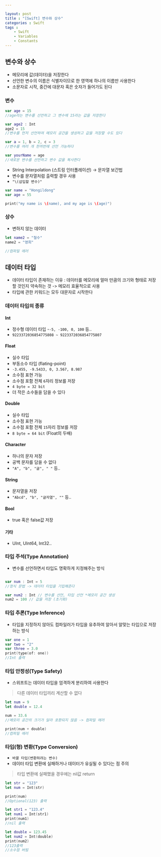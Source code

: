 ```yaml
---

layout: post
title : "[Swift] 변수와 상수"
categories : Swift
tags : 
    - Swift
    - Variables
    - Constants
---
```


## 변수와 상수
- 메모리에 값(데이터)을 저장한다
- 선언한 변수의 이름은 식별자이므로 한 영역에 하나의 이름만 사용한다
- 소문자로 시작, 중간에 대문자 혹은 숫자가 들어가도 된다   

### 변수
```swift
var age = 15
//age라는 변수를 선언하고 그 변수에 15라는 값을 저장한다

var age2 : Int
age2 = 15
//변수를 먼저 선언하여 메모리 공간을 생성하고 값을 저장할 수도 있다  

var a = 1, b = 2, c = 3
//변수를 여러 개 한꺼번에 선언 가능하다

var yourName = age
//새로운 변수를 선언하고 변수 값을 복사한다
```

- String Interpolation (스트링 인터폴레이션) -> 문자열 보간법
- 변수를 문자열처럼 출력할 경우 사용
- `"\(삽입할 변수)"`

```swift
var name = "Hongildong"
var age = 55

print("my name is \(name), and my age is \(age)")
```

### 상수
- 변하지 않는 데이터
```swift
let name2 = "철수"
name2 = "영희"

//컴파일 에러
```

## 데이터 타입
- 데이터 타입이 존재하는 이유
  : 데이터를 메모리에 얼마 만큼의 크기와 형태로 저장할 것인지 약속하는 것 -> 메모리 효율적으로 사용
- 타입에 관한 키워드는 모두 대문자로 시작한다
### 데이터 타입의 종류
#### Int
- 정수형 데이터 타입
-`-5, -100, 0, 100` 등..
- `9223372036854775808 ~ 9223372036854775807`

#### Float
- 실수 타입
- 부동소수 타입 (flating-point)
- `-3.455, -9.5433, 0, 3.567, 8.987`
- 소수점 표현 가능
- 소수점 포함 전체 `6`자리 정보를 저장
- `4 byte = 32 bit`
- 더 작은 소수들을 담을 수 있다

#### Double
- 실수 타입
- 소수점 표현 가능
- 소수점 포함 전체 `15`자리 정보를 저장
- `8 byte = 64 bit` (Float의 두배)

#### Character
- 하나의 문자 저장
- 공백 문자를 담을 수 없다
- `"A", "b", "글", " "` 등..
#### String
- 문자열을 저장
- `"Abcd", "b", "글자열", ""` 등..

#### Bool
- true 혹은 false값 저장

#### 기타
- UInt, UInt64, Int32..

### 타입 주석(Type Annotation)
- 변수를 선언하면서 타입도 명확하게 지정해주는 방식
```swift

var num : Int = 5
//정식 문법 -> 데이터 타입을 기입해준다

var num2 : Int // 변수를 선언, 타입 선언 *메모리 공간 생성
num2 = 100 // 값을 저장 (초기화)
```

### 타입 추론(Type Inference)
- 타입을 지정하지 않아도 컴파일러가 타입을 유추하여 알아서 알맞는 타입으로 저장하는 방식

```swift
var one = 1
var two = "2"
var three = 3.0
print(type(of: one))
//Int 출력
```
### 타입 안정성(Type Safety)
- 스위프트는 데이터 타입을 엄격하게 분리하여 사용한다
> 다른 데이터 타입끼리 계산할 수 없다

```swift
let num = 9
let double = 12.4

num = 33.6
//메모리 공간의 크기가 달라 호환되지 않음 -> 컴파일 에러

print(num + double)
//컴파일 에러
```

### 타입(형) 변환(Type Conversion)
- `바꿀 타입(변환하려는 변수)`
- 데이터 타입 변환에 실패하거나 데이터가 유실될 수 있다는 점 주의
> 타입 변환에 실패했을 경우에는 nil값 return
```swift
let str = "123"
let num = Int(str)

print(num)
//Optional(123) 출력

let str1 = "123.4"
let num1 = Int(str1)
print(num1)
//nil 출력

let double = 123.45
let num2 = Int(double)
print(num2)
//123출력
//소수점 버림

```

